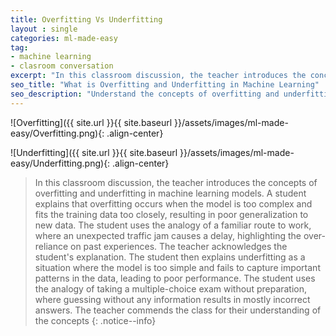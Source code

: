 ```yaml
---
title: Overfitting Vs Underfitting
layout : single
categories: ml-made-easy
tag:
- machine learning
- clasroom conversation
excerpt: "In this classroom discussion, the teacher introduces the concepts of overfitting and underfitting in machine learning models. A student explains that overfitting occurs when the model is too complex and fits the training data too closely, resulting in poor generalization to new data. The student uses the analogy of a familiar route to work, where an unexpected traffic jam causes a delay, highlighting the over-reliance on past experiences. The teacher acknowledges the student's explanation. The student then explains underfitting as a situation where the model is too simple and fails to capture important patterns in the data, leading to poor performance. The student uses the analogy of taking a multiple-choice exam without preparation, where guessing without any information results in mostly incorrect answers. The teacher commends the class for their understanding of the concepts" 
seo_title: "What is Overfitting and Underfitting in Machine Learning"
seo_description: "Understand the concepts of overfitting and underfitting in machine learning models. Overfitting occurs when a model fits the training data too closely and fails to generalize, while underfitting happens when a model is too simple and unable to capture important patterns. Learn these concepts through relatable analogies involving unexpected traffic jams and unprepared multiple-choice exams."
---
```



![Overfitting]({{ site.url }}{{ site.baseurl }}/assets/images/ml-made-easy/Overfitting.png){: .align-center}

![Underfitting]({{ site.url }}{{ site.baseurl }}/assets/images/ml-made-easy/Underfitting.png){: .align-center}

> In this classroom discussion, the teacher introduces the concepts of overfitting and underfitting in machine learning models. A student explains that overfitting occurs when the model is too complex and fits the training data too closely, resulting in poor generalization to new data. The student uses the analogy of a familiar route to work, where an unexpected traffic jam causes a delay, highlighting the over-reliance on past experiences. The teacher acknowledges the student's explanation. The student then explains underfitting as a situation where the model is too simple and fails to capture important patterns in the data, leading to poor performance. The student uses the analogy of taking a multiple-choice exam without preparation, where guessing without any information results in mostly incorrect answers. The teacher commends the class for their understanding of the concepts
{: .notice--info}
